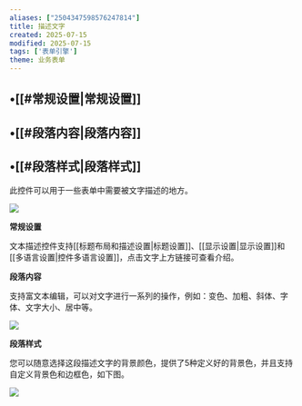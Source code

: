 ```yaml
---
aliases: ["2504347598576247814"]
title: 描述文字
created: 2025-07-15
modified: 2025-07-15
tags: ['表单引擎']
theme: 业务表单
---
```


## •[[#常规设置|常规设置]]

## •[[#段落内容|段落内容]]

## •[[#段落样式|段落样式]]

此控件可以用于一些表单中需要被文字描述的地方。

![](852bbdae23548fe877002ec648d3b7ff.jpg)

**常规设置**

文本描述控件支持[[标题布局和描述设置|标题设置]]、[[显示设置|显示设置]]和[[多语言设置|控件多语言设置]]，点击文字上方链接可查看介绍。

**段落内容**

支持富文本编辑，可以对文字进行一系列的操作，例如：变色、加粗、斜体、字体、文字大小、居中等。

![](b02dd627a276a804313952a14da9141c.jpg)

**段落样式**

您可以随意选择这段描述文字的背景颜色，提供了5种定义好的背景色，并且支持自定义背景色和边框色，如下图。

![](e029730260a6c7450098238009e2518f.jpg)